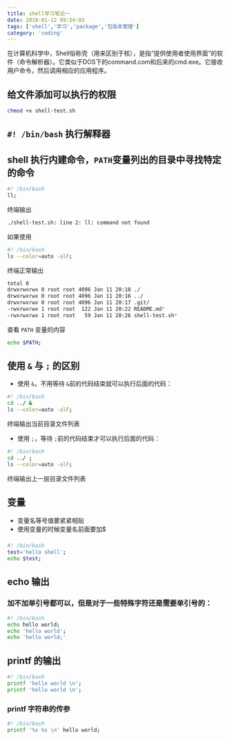 ```yaml
---
title: shell学习笔记一
date: 2018-01-12 09:54:03
tags: ['shell','学习','package','包版本管理']
category: 'coding'
---
```

在计算机科学中，Shell俗称壳（用来区别于核），是指“提供使用者使用界面”的软件（命令解析器）。它类似于DOS下的command.com和后来的cmd.exe。它接收用户命令，然后调用相应的应用程序。
<!--more-->
## 给文件添加可以执行的权限
```bash
chmod +x shell-test.sh
```

## `#! /bin/bash` 执行解释器

## shell 执行内建命令，`PATH`变量列出的目录中寻找特定的命令

```bash
#! /bin/bash
ll;
```

终端输出 

```bash
./shell-test.sh: line 2: ll: command not found
```

如果使用

```bash
#! /bin/bash
ls --color=auto -alF;
```

终端正常输出

```bash
total 0
drwxrwxrwx 0 root root 4096 Jan 11 20:18 ./
drwxrwxrwx 0 root root 4096 Jan 11 20:16 ../
drwxrwxrwx 0 root root 4096 Jan 11 20:17 .git/
-rwxrwxrwx 1 root root  122 Jan 11 20:22 README.md*
-rwxrwxrwx 1 root root   59 Jan 11 20:26 shell-test.sh*
```

查看 `PATH` 变量的内容

```bash
echo $PATH;
```

## 使用 `&` 与 `;` 的区别

* 使用 `&`，不用等待 `&`前的代码结束就可以执行后面的代码：

```bash
#! /bin/bash
cd ../ & 
ls --color=auto -alF;
```

终端输出当前目录文件列表

* 使用 `;`，等待 `;`前的代码结束才可以执行后面的代码：

```bash
#! /bin/bash
cd ../ ; 
ls --color=auto -alF;
```
终端输出上一层目录文件列表

## 变量

* 变量名等号值要紧紧相贴
* 使用变量的时候变量名前面要加$

### 
```bash
#! /bin/bash
test='hello shell'; 
echo $test;
```

## echo 输出

### 加不加单引号都可以，但是对于一些特殊字符还是需要单引号的：
```bash
#! /bin/bash
echo hello world;
echo 'hello world';
echo 'hello world;'
```

## printf 的输出

```bash
#! /bin/bash
printf 'hello world \n';
printf 'hello world \n';
```
### printf 字符串的传参

```bash
#! /bin/bash
printf '%s %s \n' hello world;
```